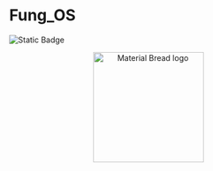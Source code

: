 # Fung_OS
<img alt="Static Badge" src="https://img.shields.io/badge/Buy_me_a_coffee-%5E__%5E-blue?link=https%3A%2F%2Fwww.buymeacoffee.com%2FStevenII">
<p align="center">
    <img width="200" src="http://material-bread.org/logo-shadow.svg" alt="Material Bread logo">
</p>
